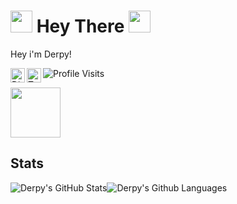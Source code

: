 # <img src="https://cdn.discordapp.com/attachments/809031839032672327/813335528472182814/740595152124510228.gif" width="35px"> Hey There <img src="https://cdn.discordapp.com/attachments/809031839032672327/813335958170632192/796599576240455692.gif" width="35px">

Hey i'm Derpy! 

<a href="https://discord.com/users/341620310300295179">
  <img align="left" alt="Discord" width="23px" src="https://cdn.simpleicons.org/discord" />
</a>
<a href="https://twitter.com/DerpDerpling">
  <img align="left" alt="Twitter" width="23px" src="https://cdn.simpleicons.org/twitter" />
</a>


![Profile Visits](https://komarev.com/ghpvc/?username=DerpDerpling&color=blue&label=Profile-Visits&width=26px)

<a href="https://discord.com/users/341620310300295179">
<img height="80px" src="https://discord.c99.nl/widget/theme-4/341620310300295179.png" />
</a>

## Stats

![Derpy's GitHub Stats](https://github-readme-stats.vercel.app/api?username=DerpDerpling&show_icons=true&theme=react)![Derpy's Github Languages](https://github-readme-stats.vercel.app/api/top-langs?username=DerpDerpling&show_icons=true&theme=tokyonight&layout=compact)









